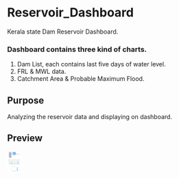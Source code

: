 # Reservoir_Dashboard
Kerala state Dam Reservoir Dashboard.

### Dashboard contains three kind of charts.
1. Dam List, each contains last five days of water level.
2. FRL & MWL data.
3. Catchment Area & Probable Maximum Flood.


## Purpose
Analyzing the reservoir data and displaying on dashboard.


## Preview

<img src="/src/img/dashboard.png" height="50">
